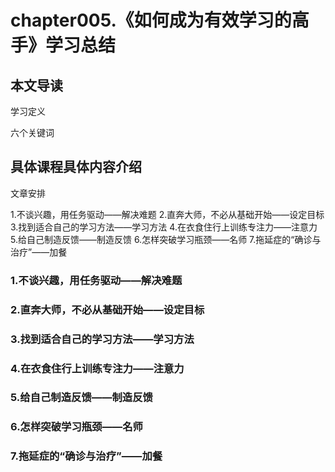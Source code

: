 # chapter005.《如何成为有效学习的高手》学习总结

## 本文导读

学习定义

六个关键词



## 具体课程具体内容介绍

文章安排

1.不谈兴趣，用任务驱动——解决难题
2.直奔大师，不必从基础开始——设定目标
3.找到适合自己的学习方法——学习方法
4.在衣食住行上训练专注力——注意力
5.给自己制造反馈——制造反馈
6.怎样突破学习瓶颈——名师
7.拖延症的“确诊与治疗”——加餐

### 1.不谈兴趣，用任务驱动——解决难题

### 2.直奔大师，不必从基础开始——设定目标

### 3.找到适合自己的学习方法——学习方法

### 4.在衣食住行上训练专注力——注意力

### 5.给自己制造反馈——制造反馈

### 6.怎样突破学习瓶颈——名师

### 7.拖延症的“确诊与治疗”——加餐
